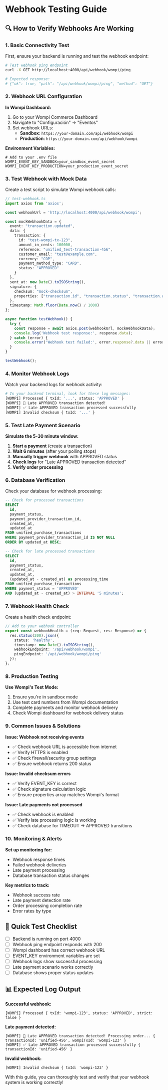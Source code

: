 # Webhook Testing Guide

## 🔍 **How to Verify Webhooks Are Working**

### **1. Basic Connectivity Test**

First, ensure your backend is running and test the webhook endpoint:

```bash
# Test webhook ping endpoint
curl -X GET http://localhost:4000/api/webhook/wompi/ping

# Expected response:
# {"ok": true, "path": "/api/webhook/wompi/ping", "method": "GET"}
```

### **2. Webhook URL Configuration**

**In Wompi Dashboard:**
1. Go to your Wompi Commerce Dashboard
2. Navigate to "Configuración" → "Eventos"
3. Set webhook URLs:
   - **Sandbox**: `https://your-domain.com/api/webhook/wompi`
   - **Production**: `https://your-domain.com/api/webhook/wompi`

**Environment Variables:**
```env
# Add to your .env file
WOMPI_EVENT_KEY_SANDBOX=your_sandbox_event_secret
WOMPI_EVENT_KEY_PRODUCTION=your_production_event_secret
```

### **3. Test Webhook with Mock Data**

Create a test script to simulate Wompi webhook calls:

```typescript
// test-webhook.ts
import axios from 'axios';

const webhookUrl = 'http://localhost:4000/api/webhook/wompi';

const mockWebhookData = {
  event: "transaction.updated",
  data: {
    transaction: {
      id: "test-wompi-tx-123",
      amount_in_cents: 100000,
      reference: "unified_test-transaction-456",
      customer_email: "test@example.com",
      currency: "COP",
      payment_method_type: "CARD",
      status: "APPROVED"
    }
  },
  sent_at: new Date().toISOString(),
  signature: {
    checksum: "mock-checksum",
    properties: ["transaction.id", "transaction.status", "transaction.amount_in_cents"]
  },
  timestamp: Math.floor(Date.now() / 1000)
};

async function testWebhook() {
  try {
    const response = await axios.post(webhookUrl, mockWebhookData);
    console.log('Webhook test response:', response.data);
  } catch (error) {
    console.error('Webhook test failed:', error.response?.data || error.message);
  }
}

testWebhook();
```

### **4. Monitor Webhook Logs**

Watch your backend logs for webhook activity:

```bash
# In your backend terminal, look for these log messages:
[WOMPI] Processed { txId: '...', status: 'APPROVED' }
[WOMPI] 🚨 Late APPROVED transaction detected!
[WOMPI] ✅ Late APPROVED transaction processed successfully
[WOMPI] Invalid checksum { txId: '...' }
```

### **5. Test Late Payment Scenario**

**Simulate the 5-30 minute window:**

1. **Start a payment** (create a transaction)
2. **Wait 6 minutes** (after your polling stops)
3. **Manually trigger webhook** with APPROVED status
4. **Check logs** for "Late APPROVED transaction detected"
5. **Verify order processing**

### **6. Database Verification**

Check your database for webhook processing:

```sql
-- Check for processed transactions
SELECT 
  id,
  payment_status,
  payment_provider_transaction_id,
  created_at,
  updated_at
FROM unified_purchase_transactions 
WHERE payment_provider_transaction_id IS NOT NULL
ORDER BY updated_at DESC;

-- Check for late processed transactions
SELECT 
  id,
  payment_status,
  created_at,
  updated_at,
  (updated_at - created_at) as processing_time
FROM unified_purchase_transactions 
WHERE payment_status = 'APPROVED' 
AND (updated_at - created_at) > INTERVAL '5 minutes';
```

### **7. Webhook Health Check**

Create a health check endpoint:

```typescript
// Add to your webhook controller
export const webhookHealth = (req: Request, res: Response) => {
  res.status(200).json({
    status: 'healthy',
    timestamp: new Date().toISOString(),
    webhookEndpoint: '/api/webhook/wompi',
    pingEndpoint: '/api/webhook/wompi/ping'
  });
};
```

### **8. Production Testing**

**Use Wompi's Test Mode:**
1. Ensure you're in sandbox mode
2. Use test card numbers from Wompi documentation
3. Complete payments and monitor webhook delivery
4. Check Wompi dashboard for webhook delivery status

### **9. Common Issues & Solutions**

**Issue: Webhook not receiving events**
- ✅ Check webhook URL is accessible from internet
- ✅ Verify HTTPS is enabled
- ✅ Check firewall/security group settings
- ✅ Ensure webhook returns 200 status

**Issue: Invalid checksum errors**
- ✅ Verify EVENT_KEY is correct
- ✅ Check signature calculation logic
- ✅ Ensure properties array matches Wompi's format

**Issue: Late payments not processed**
- ✅ Check webhook is enabled
- ✅ Verify late processing logic is working
- ✅ Check database for TIMEOUT → APPROVED transitions

### **10. Monitoring & Alerts**

**Set up monitoring for:**
- Webhook response times
- Failed webhook deliveries
- Late payment processing
- Database transaction status changes

**Key metrics to track:**
- Webhook success rate
- Late payment detection rate
- Order processing completion rate
- Error rates by type

## 🚀 **Quick Test Checklist**

- [ ] Backend is running on port 4000
- [ ] Webhook ping endpoint responds with 200
- [ ] Wompi dashboard has correct webhook URL
- [ ] EVENT_KEY environment variables are set
- [ ] Webhook logs show successful processing
- [ ] Late payment scenario works correctly
- [ ] Database shows proper status updates

## 📊 **Expected Log Output**

**Successful webhook:**
```
[WOMPI] Processed { txId: 'wompi-123', status: 'APPROVED', strict: false }
```

**Late payment detected:**
```
[WOMPI] 🚨 Late APPROVED transaction detected! Processing order... { transactionId: 'unified-456', wompiTxId: 'wompi-123' }
[WOMPI] ✅ Late APPROVED transaction processed successfully { transactionId: 'unified-456' }
```

**Invalid webhook:**
```
[WOMPI] Invalid checksum { txId: 'wompi-123' }
```

With this guide, you can thoroughly test and verify that your webhook system is working correctly!
